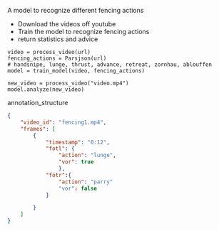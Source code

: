 A model to recognize different fencing actions

* Download the videos off youtube
* Train the model to recognize fencing actions
* return statistics and advice


```
video = process_video(url)
fencing_actions = Parsjson(url)
# handsnipe, lunge, thrust, advance, retreat, zornhau, ablouffen
model = train_model(video, fencing_actions)

new_video = process_video("video.mp4")
model.analyze(new_video)

```

annotation_structure

```json
{
    "video_id": "fencing1.mp4",
    "frames": [
        {
            "timestamp": "0:12",
            "fotl": {
                "action": "lunge",
                "vor": true
                },
            "fotr":{
                "action": "parry"
                "vor": false
            }

        } 
    ]
}

```